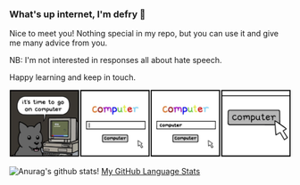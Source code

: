 ### What's up internet, I'm defry 👋
Nice to meet you! Nothing special in my repo, but you can use it and give me many advice from you.

NB: I'm not interested in responses all about hate speech.

Happy learning and keep in touch.


![A dummy researcher.](https://raw.githubusercontent.com/melanietosik/melanietosik.github.io/master/files/38.png)

![Anurag's github stats](https://github-readme-stats.vercel.app/api?username=atoxcode&count_private=true)! [My GitHub Language Stats](https://github-readme-stats.vercel.app/api/top-langs/?username=atoxcode&langs_count=8&layout=compact)





<!--
### Hi there 👋
**atoxcode/atoxcode** is a ✨ _special_ ✨ repository because its `README.md` (this file) appears on your GitHub profile.

Here are some ideas to get you started:

- 🔭 I’m currently working on ...
- 🌱 I’m currently learning ...
- 👯 I’m looking to collaborate on ...
- 🤔 I’m looking for help with ...
- 💬 Ask me about ...
- 📫 How to reach me: ...
- 😄 Pronouns: ...
- ⚡ Fun fact: ...
-->
